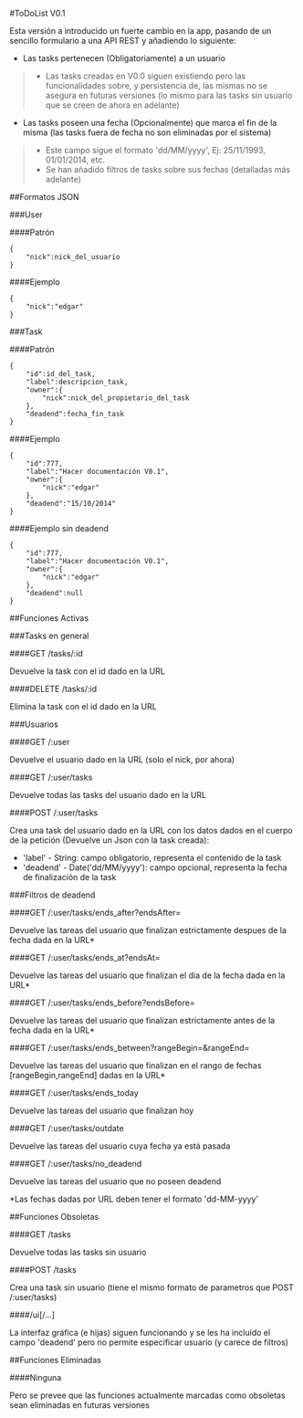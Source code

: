 #ToDoList V0.1


Esta versión a introducido un fuerte cambio en la app, pasando de un sencillo formulario a una API REST y añadiendo lo siguiente:
* Las tasks pertenecen (Obligatoriamente) a un usuario
>* Las tasks creadas en V0.0 siguen existiendo pero las funcionalidades sobre, y persistencia de, las mismas no se asegura en futuras versiones (lo mismo para las tasks sin usuario que se creen de ahora en adelante)
* Las tasks poseen una fecha (Opcionalmente) que marca el fin de la misma (las tasks fuera de fecha no son eliminadas por el sistema)
>* Este campo sigue el formato 'dd/MM/yyyy', Ej: 25/11/1993, 01/01/2014, etc.
>* Se han añadido filtros de tasks sobre sus fechas (detalladas más adelante)



##Formatos JSON


###User

####Patrón

    {
        "nick":nick_del_usuario
    }

####Ejemplo

    {
        "nick":"edgar"
    }


###Task

####Patrón

    {
        "id":id_del_task,
        "label":descripcion_task,
        "owner":{
            "nick":nick_del_propietario_del_task
        },
        "deadend":fecha_fin_task
    }

####Ejemplo

    {
        "id":777,
        "label":"Hacer documentación V0.1",
        "owner":{
            "nick":"edgar"
        },
        "deadend":"15/10/2014"
    }

####Ejemplo sin deadend

    {
        "id":777,
        "label":"Hacer documentación V0.1",
        "owner":{
            "nick":"edgar"
        },
        "deadend":null
    }



##Funciones Activas


###Tasks en general


####GET /tasks/:id

Devuelve la task con el id dado en la URL


####DELETE /tasks/:id

Elimina la task con el id dado en la URL


###Usuarios


####GET /:user

Devuelve el usuario dado en la URL (solo el nick, por ahora)


####GET /:user/tasks

Devuelve todas las tasks del usuario dado en la URL


####POST /:user/tasks

Crea una task del usuario dado en la URL con los datos dados en el cuerpo de la petición (Devuelve un Json con la task creada):
* 'label' - String: campo obligatorio, representa el contenido de la task
* 'deadend' - Date('dd/MM/yyyy'): campo opcional, representa la fecha de finalización de la task


###Filtros de deadend
 

####GET /:user/tasks/ends_after?endsAfter=<fecha>

Devuelve las tareas del usuario que finalizan estrictamente despues de la fecha dada en la URL*
 

####GET /:user/tasks/ends_at?endsAt=<fecha>

Devuelve las tareas del usuario que finalizan el dia de la fecha dada en la URL*
 

####GET /:user/tasks/ends_before?endsBefore=<fecha>

Devuelve las tareas del usuario que finalizan estrictamente antes de la fecha dada en la URL*
 

####GET /:user/tasks/ends_between?rangeBegin=<fecha>&rangeEnd=<fecha>

Devuelve las tareas del usuario que finalizan en el rango de fechas [rangeBegin,rangeEnd] dadas en la URL*
 

####GET /:user/tasks/ends_today

Devuelve las tareas del usuario que finalizan hoy
 

####GET /:user/tasks/outdate

Devuelve las tareas del usuario cuya fecha ya está pasada
 

####GET /:user/tasks/no_deadend

Devuelve las tareas del usuario que no poseen deadend


*Las fechas dadas por URL deben tener el formato 'dd-MM-yyyy'



##Funciones Obsoletas


####GET /tasks

Devuelve todas las tasks sin usuario


####POST /tasks

Crea una task sin usuario (tiene el mismo formato de parametros que POST /:user/tasks)


####/ui[/...]

La interfaz gráfica (e hijas) siguen funcionando y se les ha incluido el campo 'deadend' pero no permite especificar usuario (y carece de filtros)



##Funciones Eliminadas


####Ninguna

Pero se prevee que las funciones actualmente marcadas como obsoletas sean eliminadas en futuras versiones